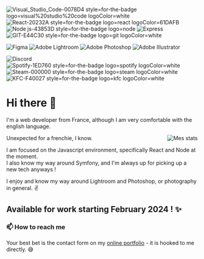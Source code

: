 ![Visual_Studio_Code-0078D4 style=for-the-badge logo=visual%20studio%20code logoColor=white](https://github.com/Aurel-Cros/Aurel-Cros/assets/100714646/63c1b913-dae1-4614-a94f-2351192a5d87)
![React-20232A style=for-the-badge logo=react logoColor=61DAFB](https://github.com/Aurel-Cros/Aurel-Cros/assets/100714646/8fbd95e2-ca74-48b6-986d-d4b97dc30945)
![Node js-43853D style=for-the-badge logo=node](https://github.com/Aurel-Cros/Aurel-Cros/assets/100714646/dfb86577-bb70-436e-8feb-c969008903ff)
![Express](https://github.com/Aurel-Cros/Aurel-Cros/assets/100714646/36732ec5-2348-4caf-a0c5-0fa4bc5c65f6)
![GIT-E44C30 style=for-the-badge logo=git logoColor=white](https://github.com/Aurel-Cros/Aurel-Cros/assets/100714646/deb7c74c-e4a5-4500-97ca-22fbf4e5a450)

![Figma](https://img.shields.io/badge/figma-%23F24E1E.svg?style=for-the-badge&logo=figma&logoColor=white)
![Adobe Lightroom](https://img.shields.io/badge/Adobe%20Lightroom-31A8FF.svg?style=for-the-badge&logo=Adobe%20Lightroom&logoColor=white)
![Adobe Photoshop](https://img.shields.io/badge/adobe%20photoshop-%2331A8FF.svg?style=for-the-badge&logo=adobe%20photoshop&logoColor=white)
![Adobe Illustrator](https://img.shields.io/badge/adobe%20illustrator-%23FF9A00.svg?style=for-the-badge&logo=adobe%20illustrator&logoColor=white)

![Discord](https://img.shields.io/badge/Discord-%235865F2.svg?style=for-the-badge&logo=discord&logoColor=white)
![Spotify-1ED760 style=for-the-badge logo=spotify logoColor=white](https://github.com/Aurel-Cros/Aurel-Cros/assets/100714646/c413758d-e57b-4df1-9dc0-942e31d2c45f)
![Steam-000000 style=for-the-badge logo=steam logoColor=white](https://github.com/Aurel-Cros/Aurel-Cros/assets/100714646/2510b89b-c821-435c-898e-4b8a24b3822f)
![KFC-F40027 style=for-the-badge logo=kfc logoColor=white](https://github.com/Aurel-Cros/Aurel-Cros/assets/100714646/9f0c755e-d5cc-4493-ab3c-9a6845d6bace)


# Hi there 👋

I'm a web developer from France, although I am very comfortable with the english language.

<img src="https://github-readme-stats.vercel.app/api/top-langs/?username=Aurel-Cros&theme=blue-green" alt="Mes stats" align="right" />

Unexpected for a frenchie, I know.

I am focused on the Javascript environment, specifically React and Node at the moment.<br>I also know my way around Symfony, and I'm always up for picking up a new tech anyways !

I enjoy and know my way around Lightroom and Photoshop, or photography in general. :v:

## Available for work starting February 2024 ! ✨

### 📫 How to reach me

Your best bet is the contact form on my [online portfolio](https://aurelien-cros.fr) - it is hooked to me directly. 😅

<!--
**Aurel-Cros/Aurel-Cros** is a ✨ _special_ ✨ repository because its `README.md` (this file) appears on your GitHub profile.

Here are some ideas to get you started:

- 🔭 I’m currently working on ...
- 🌱 I’m currently learning ...
- 👯 I’m looking to collaborate on ...
- 🤔 I’m looking for help with ...
- 💬 Ask me about ...
- 📫 How to reach me: ...
- 😄 Pronouns: ...
- ⚡ Fun fact: ...
-->
